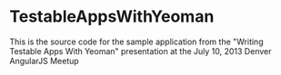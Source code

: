TestableAppsWithYeoman
======================

This is the source code for the sample application from the "Writing Testable Apps With Yeoman" presentation at the  July 10, 2013 Denver AngularJS Meetup
